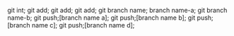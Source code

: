 git int;
git add;
git add;
git add;
git branch name;
branch name-a;
git branch name-b;
git push;[branch name a];
git push;[branch name b];
git push;[branch name c];
git push;[branch name d];


